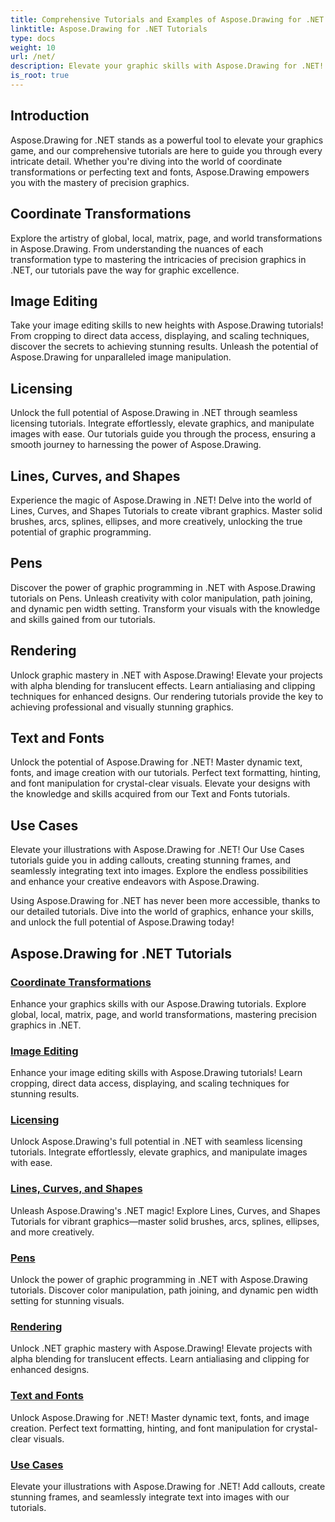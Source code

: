 ```yaml
---
title: Comprehensive Tutorials and Examples of Aspose.Drawing for .NET 
linktitle: Aspose.Drawing for .NET Tutorials
type: docs
weight: 10
url: /net/
description: Elevate your graphic skills with Aspose.Drawing for .NET! From precise coordinate transformations to dynamic text and fonts, our tutorials unlock the full potential of graphics.
is_root: true
---
```


## Introduction

Aspose.Drawing for .NET stands as a powerful tool to elevate your graphics game, and our comprehensive tutorials are here to guide you through every intricate detail. Whether you're diving into the world of coordinate transformations or perfecting text and fonts, Aspose.Drawing empowers you with the mastery of precision graphics.

## Coordinate Transformations
Explore the artistry of global, local, matrix, page, and world transformations in Aspose.Drawing. From understanding the nuances of each transformation type to mastering the intricacies of precision graphics in .NET, our tutorials pave the way for graphic excellence.

## Image Editing
Take your image editing skills to new heights with Aspose.Drawing tutorials! From cropping to direct data access, displaying, and scaling techniques, discover the secrets to achieving stunning results. Unleash the potential of Aspose.Drawing for unparalleled image manipulation.

## Licensing
Unlock the full potential of Aspose.Drawing in .NET through seamless licensing tutorials. Integrate effortlessly, elevate graphics, and manipulate images with ease. Our tutorials guide you through the process, ensuring a smooth journey to harnessing the power of Aspose.Drawing.

## Lines, Curves, and Shapes
Experience the magic of Aspose.Drawing in .NET! Delve into the world of Lines, Curves, and Shapes Tutorials to create vibrant graphics. Master solid brushes, arcs, splines, ellipses, and more creatively, unlocking the true potential of graphic programming.

## Pens
Discover the power of graphic programming in .NET with Aspose.Drawing tutorials on Pens. Unleash creativity with color manipulation, path joining, and dynamic pen width setting. Transform your visuals with the knowledge and skills gained from our tutorials.

## Rendering
Unlock graphic mastery in .NET with Aspose.Drawing! Elevate your projects with alpha blending for translucent effects. Learn antialiasing and clipping techniques for enhanced designs. Our rendering tutorials provide the key to achieving professional and visually stunning graphics.

## Text and Fonts
Unlock the potential of Aspose.Drawing for .NET! Master dynamic text, fonts, and image creation with our tutorials. Perfect text formatting, hinting, and font manipulation for crystal-clear visuals. Elevate your designs with the knowledge and skills acquired from our Text and Fonts tutorials.

## Use Cases
Elevate your illustrations with Aspose.Drawing for .NET! Our Use Cases tutorials guide you in adding callouts, creating stunning frames, and seamlessly integrating text into images. Explore the endless possibilities and enhance your creative endeavors with Aspose.Drawing.

Using Aspose.Drawing for .NET has never been more accessible, thanks to our detailed tutorials. Dive into the world of graphics, enhance your skills, and unlock the full potential of Aspose.Drawing today!

## Aspose.Drawing for .NET Tutorials
### [Coordinate Transformations](./coordinate-transformations/)
Enhance your graphics skills with our Aspose.Drawing tutorials. Explore global, local, matrix, page, and world transformations, mastering precision graphics in .NET.
### [Image Editing](./image-editing/)
Enhance your image editing skills with Aspose.Drawing tutorials! Learn cropping, direct data access, displaying, and scaling techniques for stunning results.
### [Licensing](./licensing/)
Unlock Aspose.Drawing's full potential in .NET with seamless licensing tutorials. Integrate effortlessly, elevate graphics, and manipulate images with ease.
### [Lines, Curves, and Shapes](./lines,curves,and-shapes/)
Unleash Aspose.Drawing's .NET magic! Explore Lines, Curves, and Shapes Tutorials for vibrant graphics—master solid brushes, arcs, splines, ellipses, and more creatively.
### [Pens](./pens/)
Unlock the power of graphic programming in .NET with Aspose.Drawing tutorials. Discover color manipulation, path joining, and dynamic pen width setting for stunning visuals.
### [Rendering](./rendering/)
Unlock .NET graphic mastery with Aspose.Drawing! Elevate projects with alpha blending for translucent effects. Learn antialiasing and clipping for enhanced designs.
### [Text and Fonts](./text-and-fonts/)
Unlock Aspose.Drawing for .NET! Master dynamic text, fonts, and image creation. Perfect text formatting, hinting, and font manipulation for crystal-clear visuals.
### [Use Cases](./use-cases/)
Elevate your illustrations with Aspose.Drawing for .NET! Add callouts, create stunning frames, and seamlessly integrate text into images with our tutorials.
